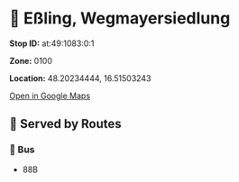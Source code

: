 # 🚉 Eßling, Wegmayersiedlung


**Stop ID:** at:49:1083:0:1

**Zone:** 0100

**Location:** 48.20234444, 16.51503243

[Open in Google Maps](https://www.google.com/maps?q=48.20234444,16.51503243)

## 🚆 Served by Routes

### 🚌 Bus
- 88B